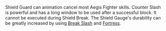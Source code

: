 Shield Guard can animation cancel most Aegis Fighter skills. Counter Slash is powerful and has a long window to be used after a successful block. It cannot be executed during Shield Break. The Shield Gauge's durability can be greatly increased by using [Break Slash](#1201) and [Fortress](#1223).